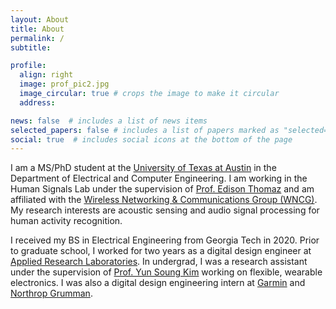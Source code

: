```yaml
---
layout: About
title: About
permalink: /
subtitle: 

profile:
  align: right
  image: prof_pic2.jpg
  image_circular: true # crops the image to make it circular
  address: 

news: false  # includes a list of news items
selected_papers: false # includes a list of papers marked as "selected={true}"
social: true  # includes social icons at the bottom of the page
---
```


I am a MS/PhD student at the [University of Texas at Austin](https://www.utexas.edu/) in the Department of Electrical and Computer Engineering. I am working in the Human Signals Lab under the supervision of [Prof. Edison Thomaz](http://users.ece.utexas.edu/~ethomaz/) and am affiliated with the [Wireless Networking & Communications Group (WNCG)](https://www.wncg.org/). My research interests are acoustic sensing and audio signal processing for human activity recognition. 

I received my BS in Electrical Engineering from Georgia Tech in 2020. Prior to graduate school, I worked for two years as a digital design engineer at [Applied Research Laboratories](https://arlut.utexas.edu/). In undergrad, I was a research assistant under the supervision of [Prof. Yun Soung Kim](https://www.ysk.bio/) working on flexible, wearable electronics. I was also a digital design engineering intern at [Garmin](https://www.garmin.com/en-US/) and [Northrop Grumman](https://www.northropgrumman.com/).
